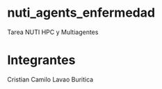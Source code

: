 # nuti_agents_enfermedad
Tarea NUTI HPC y Multiagentes

# Integrantes
Cristian Camilo Lavao Buritica
